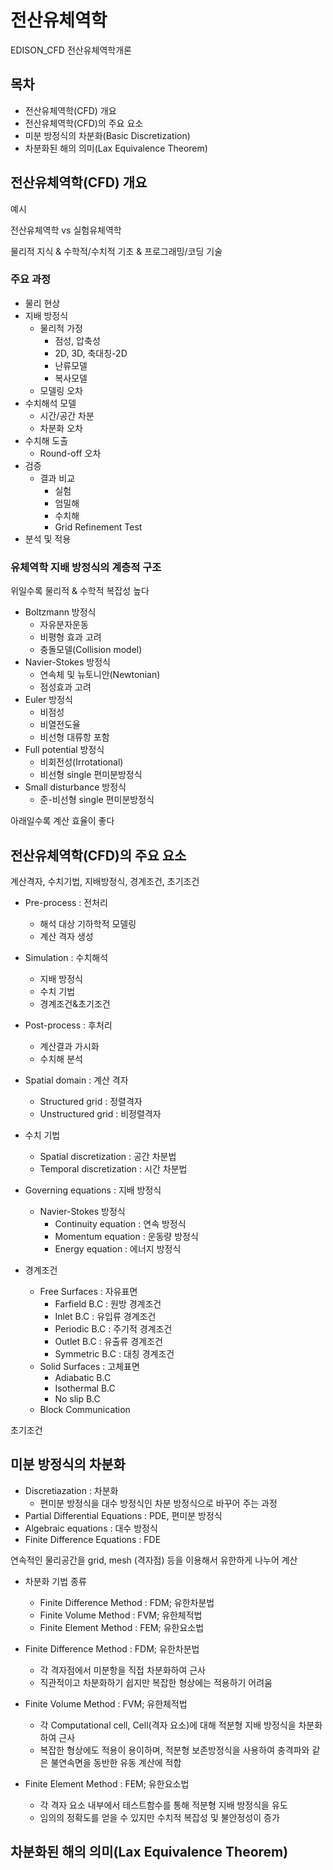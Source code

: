 # 전산유체역학

EDISON_CFD 전산유체역학개론

## 목차

* 전산유체역학(CFD) 개요
* 전산유체역학(CFD)의 주요 요소
* 미분 방정식의 차분화(Basic Discretization)
* 차분화된 해의 의미(Lax Equivalence Theorem)

## 전산유체역학(CFD) 개요

예시

전산유체역학 vs 실험유체역학

물리적 지식 & 수학적/수치적 기초 & 프로그래밍/코딩 기술

### 주요 과정

* 물리 현상
* 지배 방정식
    * 물리적 가정
        * 점성, 압축성
        * 2D, 3D, 축대칭-2D
        * 난류모델
        * 복사모델
    * 모델링 오차
* 수치해석 모델
    * 시간/공간 차분
    * 차분화 오차
* 수치해 도출
    * Round-off 오차
* 검증
    * 결과 비교
        * 실험
        * 엄밀해
        * 수치해
        * Grid Refinement Test
* 분석 및 적용

### 유체역학 지배 방정식의 계층적 구조

위일수록 물리적 & 수학적 복잡성 높다

* Boltzmann 방정식
    * 자유분자운동
    * 비평형 효과 고려
    * 충돌모델(Collision model)
* Navier-Stokes 방정식
    * 연속체 및 뉴토니안(Newtonian)
    * 점성효과 고려
* Euler 방정식
    * 비점성
    * 비열전도율
    * 비선형 대류항 포함
* Full potential 방정식
    * 비회전성(Irrotational)
    * 비선형 single 편미분방정식
* Small disturbance 방정식
    * 준-비선형 single 편미분방정식

아래일수록 계산 효율이 좋다

## 전산유체역학(CFD)의 주요 요소

계산격자, 수치기법, 지배방정식, 경계조건, 초기조건

* Pre-process : 전처리
    * 해석 대상 기하학적 모델링
    * 계산 격자 생성
* Simulation : 수치해석
    * 지배 방정식
    * 수치 기법
    * 경계조건&초기조건
* Post-process : 후처리
    * 계산결과 가시화
    * 수치해 분석

* Spatial domain : 계산 격자 
    * Structured grid : 정렬격자
    * Unstructured grid : 비정렬격자

* 수치 기법
    * Spatial discretization : 공간 차분법
    * Temporal discretization : 시간 차분법

* Governing equations : 지배 방정식
    * Navier-Stokes 방정식
        * Continuity equation : 연속 방정식
        * Momentum equation : 운동량 방정식
        * Energy equation : 에너지 방정식

* 경계조건
    * Free Surfaces : 자유표면
        * Farfield B.C : 원방 경계조건
        * Inlet B.C : 유입류 경계조건
        * Periodic B.C : 주기적 경계조건
        * Outlet B.C : 유출류 경계조건
        * Symmetric B.C : 대칭 경계조건
    * Solid Surfaces : 고체표면
        * Adiabatic B.C
        * Isothermal B.C
        * No slip B.C
    * Block Communication

초기조건

## 미분 방정식의 차분화

* Discretiazation : 차분화
    * 편미분 방정식을 대수 방정식인 차분 방정식으로 바꾸어 주는 과정
* Partial Differential Equations : PDE, 편미분 방정식
* Algebraic equations : 대수 방정식
* Finite Difference Equations : FDE

연속적인 물리공간을 grid, mesh (격자점) 등을 이용해서 유한하게 나누어 계산

* 차분화 기법 종류
    * Finite Difference Method : FDM; 유한차분법
    * Finite Volume Method : FVM; 유한체적법
    * Finite Element Method : FEM; 유한요소법

* Finite Difference Method : FDM; 유한차분법
    * 각 격자점에서 미분항을 직접 차분화하여 근사
    * 직관적이고 차분화하기 쉽지만 복잡한 형상에는 적용하기 어려움

* Finite Volume Method : FVM; 유한체적법
    * 각 Computational cell, Cell(격자 요소)에 대해 적분형 지배 방정식을 차분화하여 근사
    * 복잡한 형상에도 적용이 용이하며, 적분형 보존방정식을 사용하여 충격파와 같은 불연속면을 동반한 유동 계산에 적합

* Finite Element Method : FEM; 유한요소법
    * 각 격자 요소 내부에서 테스트함수를 통해 적분형 지배 방정식을 유도
    * 임의의 정확도를 얻을 수 있지만 수치적 복잡성 및 불안정성이 증가

## 차분화된 해의 의미(Lax Equivalence Theorem)